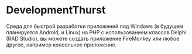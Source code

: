 # DevelopmentThurst
Среда для быстрой разработки приложений под Windows (в будущем планируется Android, и Linux) на PHP с использованием классов Delphi (RAD Studio), вы можете создать приложение FireMonkey или любое другое, например консольное приложение.
